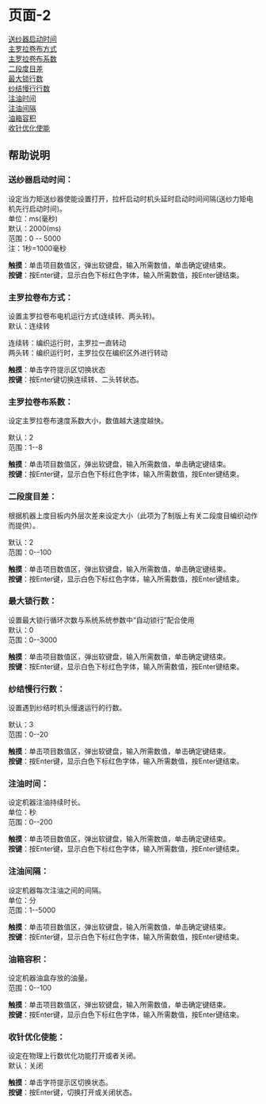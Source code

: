 # 页面-2

[送纱器启动时间](ye-mian-1.md#song-sha-qi-qi-dong-shi-jian)  
[主罗拉卷布方式](ye-mian-2.md#zhu-luo-la-juan-bu-fang-shi)  
[主罗拉卷布系数](ye-mian-2.md#zhu-luo-la-juan-bu-xi-shu)  
[二段度目差](ye-mian-2.md#er-duan-du-mu-cha)  
[最大锁行数](ye-mian-2.md#zui-da-suo-hang-shu)  
[纱结慢行行数](ye-mian-2.md#sha-jie-man-hang-hang-shu)  
[注油时间](ye-mian-2.md#zhu-you-shi-jian)  
[注油间隔](ye-mian-2.md#zhu-you-jian-ge)  
[油箱容积](ye-mian-2.md#you-xiang-rong-ji)  
[收针优化使能](ye-mian-2.md#shou-zhen-you-hua-shi-neng)

## 帮助说明

### **送纱器启动时间：**

设定当力矩送纱器使能设置打开，拉杆启动时机头延时启动时间间隔\(送纱力矩电机先行启动时间\)。  
单位：ms\(毫秒\)  
默认：2000\(ms\)  
范围：0 -- 5000  
注：1秒=1000毫秒

**触摸**：单击项目数值区，弹出软键盘，输入所需数值，单击确定键结束。  
**按键**：按Enter键，显示白色下标红色字体，输入所需数值，按Enter键结束。

### **主罗拉卷布方式：**

设置主罗拉卷布电机运行方式\(连续转、两头转\)。  
默认：连续转

连续转：编织运行时，主罗拉一直转动   
两头转：编织运行时，主罗拉仅在编织区外进行转动

**触摸**：单击字符提示区切换状态  
**按键**：按Enter键切换连续转、二头转状态。

### **主罗拉卷布系数：**

设定主罗拉卷布速度系数大小，数值越大速度越快。

默认：2  
范围：1--8

**触摸**：单击项目数值区，弹出软键盘，输入所需数值，单击确定键结束。  
**按键**：按Enter键，显示白色下标红色字体，输入所需数值，按Enter键结束。

### **二段度目差：**

根据机器上度目板内外层次差来设定大小（此项为了制版上有关二段度目编织动作而提供）。

默认：2  
范围：0--100

**触摸**：单击项目数值区，弹出软键盘，输入所需数值，单击确定键结束。  
**按键**：按Enter键，显示白色下标红色字体，输入所需数值，按Enter键结束。

### **最大锁行数：**

设置最大锁行循环次数与系统系统参数中“自动锁行”配合使用  
默认：0  
范围：0--3000

**触摸**：单击项目数值区，弹出软键盘，输入所需数值，单击确定键结束。  
**按键**：按Enter键，显示白色下标红色字体，输入所需数值，按Enter键结束。 

### **纱结慢行行数：**

设置遇到纱结时机头慢速运行的行数。

默认：3  
范围：0--20

**触摸**：单击项目数值区，弹出软键盘，输入所需数值，单击确定键结束。  
**按键**：按Enter键，显示白色下标红色字体，输入所需数值，按Enter键结束。

### **注油时间：**

设定机器注油持续时长。  
单位：秒  
范围：0--200

**触摸**：单击项目数值区，弹出软键盘，输入所需数值，单击确定键结束。  
**按键**：按Enter键，显示白色下标红色字体，输入所需数值，按Enter键结束。

### **注油间隔：**

设定机器每次注油之间的间隔。  
单位：分  
范围：1--5000

**触摸**：单击项目数值区，弹出软键盘，输入所需数值，单击确定键结束。  
**按键**：按Enter键，显示白色下标红色字体，输入所需数值，按Enter键结束。

### **油箱容积：**

设定机器油盒存放的油量。  
范围：0--100

**触摸**：单击项目数值区，弹出软键盘，输入所需数值，单击确定键结束。  
**按键**：按Enter键，显示白色下标红色字体，输入所需数值，按Enter键结束。

### **收针优化使能：**

设定在物理上行数优化功能打开或者关闭。  
默认：关闭

**触摸**：单击字符提示区切换状态。  
**按键**：按Enter键，切换打开或关闭状态。

